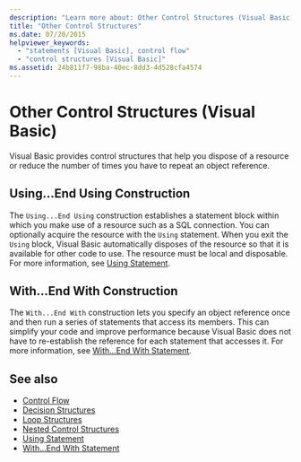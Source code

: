 ```yaml
---
description: "Learn more about: Other Control Structures (Visual Basic)"
title: "Other Control Structures"
ms.date: 07/20/2015
helpviewer_keywords: 
  - "statements [Visual Basic], control flow"
  - "control structures [Visual Basic]"
ms.assetid: 24b811f7-98ba-40ec-8dd3-4d528cfa4574
---
```

# Other Control Structures (Visual Basic)

Visual Basic provides control structures that help you dispose of a resource or reduce the number of times you have to repeat an object reference.  
  
## Using...End Using Construction  

 The `Using...End Using` construction establishes a statement block within which you make use of a resource such as a SQL connection. You can optionally acquire the resource with the `Using` statement. When you exit the `Using` block, Visual Basic automatically disposes of the resource so that it is available for other code to use. The resource must be local and disposable. For more information, see [Using Statement](../../../language-reference/statements/using-statement.md).  
  
## With...End With Construction  

 The `With...End With` construction lets you specify an object reference once and then run a series of statements that access its members. This can simplify your code and improve performance because Visual Basic does not have to re-establish the reference for each statement that accesses it. For more information, see [With...End With Statement](../../../language-reference/statements/with-end-with-statement.md).  
  
## See also

- [Control Flow](index.md)
- [Decision Structures](decision-structures.md)
- [Loop Structures](loop-structures.md)
- [Nested Control Structures](nested-control-structures.md)
- [Using Statement](../../../language-reference/statements/using-statement.md)
- [With...End With Statement](../../../language-reference/statements/with-end-with-statement.md)
